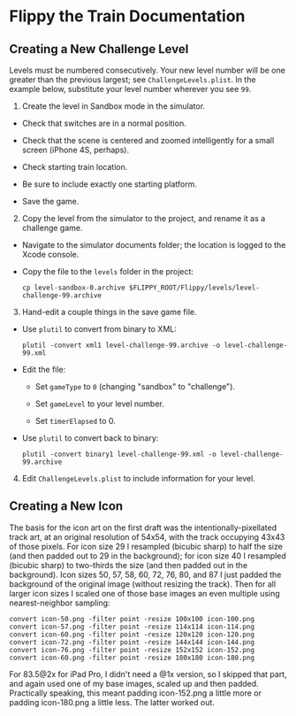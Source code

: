 # Flippy the Train Documentation

## Creating a New Challenge Level

Levels must be numbered consecutively.  Your new level number will be
one greater than the previous largest; see `ChallengeLevels.plist`.
In the example below, substitute your level number wherever you see
`99`.

1. Create the level in Sandbox mode in the simulator.

  - Check that switches are in a normal position.

  - Check that the scene is centered and zoomed intelligently for a
    small screen (iPhone 4S, perhaps).

  - Check starting train location.

  - Be sure to include exactly one starting platform.

  - Save the game.

2. Copy the level from the simulator to the project, and rename it as
   a challenge game.

  - Navigate to the simulator documents folder; the location is logged
    to the Xcode console.

  - Copy the file to the `levels` folder in the project:

        cp level-sandbox-0.archive $FLIPPY_ROOT/Flippy/levels/level-challenge-99.archive

3. Hand-edit a couple things in the save game file.

  - Use `plutil` to convert from binary to XML:

        plutil -convert xml1 level-challenge-99.archive -o level-challenge-99.xml

  - Edit the file:

    - Set `gameType` to `0` (changing "sandbox" to "challenge").

    - Set `gameLevel` to your level number.

    - Set `timerElapsed` to 0.

  - Use `plutil` to convert back to binary:

        plutil -convert binary1 level-challenge-99.xml -o level-challenge-99.archive

4. Edit `ChallengeLevels.plist` to include information for your level.

## Creating a New Icon

The basis for the icon art on the first draft was the
intentionally-pixellated track art, at an original resolution of
54x54, with the track occupying 43x43 of those pixels.  For icon size
29 I resampled (bicubic sharp) to half the size (and then padded out
to 29 in the background); for icon size 40 I resampled (bicubic sharp)
to two-thirds the size (and then padded out in the background).  Icon
sizes 50, 57, 58, 60, 72, 76, 80, and 87 I just padded the background
of the original image (without resizing the track).  Then for all
larger icon sizes I scaled one of those base images an even multiple
using nearest-neighbor sampling:

    convert icon-50.png -filter point -resize 100x100 icon-100.png
    convert icon-57.png -filter point -resize 114x114 icon-114.png
    convert icon-60.png -filter point -resize 120x120 icon-120.png
    convert icon-72.png -filter point -resize 144x144 icon-144.png
    convert icon-76.png -filter point -resize 152x152 icon-152.png
    convert icon-60.png -filter point -resize 180x180 icon-180.png

For 83.5@2x for iPad Pro, I didn't need a @1x version, so I skipped
that part, and again used one of my base images, scaled up and then
padded.  Practically speaking, this meant padding icon-152.png a
little more or padding icon-180.png a little less.  The latter worked
out.
